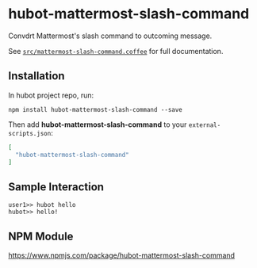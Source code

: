 # hubot-mattermost-slash-command

Convdrt Mattermost's slash command to outcoming message.

See [`src/mattermost-slash-command.coffee`](src/mattermost-slash-command.coffee) for full documentation.

## Installation

In hubot project repo, run:

`npm install hubot-mattermost-slash-command --save`

Then add **hubot-mattermost-slash-command** to your `external-scripts.json`:

```json
[
  "hubot-mattermost-slash-command"
]
```

## Sample Interaction

```
user1>> hubot hello
hubot>> hello!
```

## NPM Module

https://www.npmjs.com/package/hubot-mattermost-slash-command
